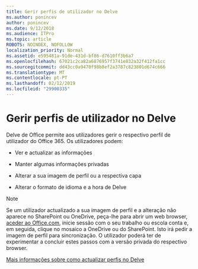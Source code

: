 ```yaml
---
title: Gerir perfis de utilizador no Delve
ms.author: ponincev
author: ponincev
ms.date: 9/12/2018
ms.audience: ITPro
ms.topic: article
ROBOTS: NOINDEX, NOFOLLOW
localization_priority: Normal
ms.assetid: e595481a-91de-431d-bf86-d7610ff3b6a7
ms.openlocfilehash: 67021c2ca82a6876957f3741e832a32f412fa1cc
ms.sourcegitcommit: dd43cc0a9470f98b8ef2a3787c823801d674c666
ms.translationtype: MT
ms.contentlocale: pt-PT
ms.lasthandoff: 02/12/2019
ms.locfileid: "29900335"
---
```

# <a name="manage-user-profiles-in-delve"></a>Gerir perfis de utilizador no Delve

Delve de Office permite aos utilizadores gerir o respectivo perfil de utilizador do Office 365. Os utilizadores podem:
  
- Ver e actualizar as informações
    
- Manter algumas informações privadas
    
- Alterar a sua imagem de perfil ou a respectiva capa
    
- Alterar o formato de idioma e a hora de Delve
    
> [!NOTE]
> Se um utilizador actualizado a sua imagem de perfil e a alteração não aparece no SharePoint ou OneDrive, peça-lhe para abrir um web browser, [aceder ao Office.com](https://www.office.com), inicie sessão com o seu trabalho ou escola conta e, em seguida, clique no mosaico a OneDrive ou do SharePoint. Isto irá pedir a imagem de perfil para sincronização. O utilizador poderá ter de experimentar a concluir estes passos com a versão privada do respectivo browser. 
  
[Mais informações sobre como actualizar perfis no Delve](https://go.microsoft.com/fwlink/?linkid=735070)
  

